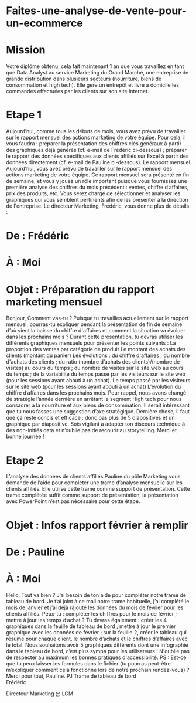 # Faites-une-analyse-de-vente-pour-un-ecommerce
# Mission
Votre diplôme obtenu, cela fait maintenant 1 an que vous travaillez en tant que Data Analyst au service Marketing du Grand Marché, une entreprise de grande distribution dans plusieurs secteurs (nourriture, biens de consommation et high tech). Elle gère un entrepôt et livre à domicile les commandes effectuées par les clients sur son site Internet.
# Etape 1 
Aujourd’hui, comme tous les débuts de mois, vous avez prévu de travailler sur le rapport mensuel des actions marketing de votre équipe. Pour cela, il vous faudra : 
préparer la présentation des chiffres clés généraux à partir des graphiques déjà générés (cf. e-mail de Frédéric ci-dessous) ;
préparer le rapport des données spécifiques aux clients affiliés sur Excel à partir des données directement (cf. e-mail de Pauline ci-dessous).
Le rapport mensuel
Aujourd’hui, vous avez prévu de travailler sur le rapport mensuel des actions marketing de votre équipe.
Ce rapport mensuel sera présenté en fin de semaine, et vous y jouez un rôle important puisque vous fournissez une première analyse des chiffres du mois précédent : ventes, chiffre d’affaires, prix des produits, etc. 
Vous serez chargé de sélectionner et analyser les graphiques qui vous semblent pertinents afin de les présenter à la direction de l'entreprise. 
Le directeur Marketing, Frédéric, vous donne plus de détails :
# De : Frédéric
# À : Moi
# Objet : Préparation du rapport marketing mensuel
Bonjour,
Comment vas-tu ?
Puisque tu travailles actuellement sur le rapport mensuel, pourras-tu expliquer pendant la présentation de fin de semaine d’où vient la baisse du chiffre d'affaires et comment la situation va évoluer dans les prochains mois ? 
Durant cette présentation, tu devras utiliser les différents graphiques mensuels pour présenter les points suivants :
La proportion des ventes par catégorie de produit 
Le montant des achats des clients (montant du panier) 
Les évolutions : 
du chiffre d'affaires ;
du nombre d'achats des clients ;
du ratio (nombre d’achats des clients)/(nombre de visites) au cours du temps ;
du nombre de visites sur le site web au cours du temps ; 
de la variabilité du temps passé par les visiteurs sur le site web (pour les sessions ayant abouti à un achat).
Le temps passé par les visiteurs sur le site web (pour les sessions ayant abouti à un achat) 
L’évolution du chiffre d’affaires dans les prochains mois.
Pour rappel, nous avons changé de stratégie l’année dernière en arrêtant le segment High tech pour nous consacrer à la nourriture et aux biens de consommation. 
Il serait intéressant que tu nous fasses une suggestion d’axe stratégique.
Dernière chose, il faut que ça reste concis et efficace : donc pas plus de 5 diapositives et un graphique par diapositive. 
Sois vigilant à adapter ton discours technique à des non-initiés data et n’oublie pas de recourir au storytelling. 
Merci et bonne journée ! 
# Etape 2
L’analyse des données de clients affiliés
Pauline du pôle Marketing vous demande de l’aide pour compléter une trame d’analyse mensuelle sur les clients affiliés. Elle utilise cette trame comme support de présentation.
Cette trame complétée suffit comme support de présentation, la présentation avec PowerPoint n’est pas nécessaire pour cette étape.
# Objet : Infos rapport février à remplir
# De : Pauline
# À : Moi
Hello,
Tout va bien ? 
J’ai besoin de ton aide pour compléter notre trame de tableau de bord. Je t’ai joint à ce mail notre trame habituelle, j’ai complété  le mois de janvier et j’ai déjà rajouté les données du mois de février pour les clients affiliés. 
Peux-tu :
compléter les chiffres pour le mois de février ;
mettre à jour les temps d’achat ?
Tu devras également : 
créer les 4 graphiques dans la feuille de tableau de bord ;
mettre à jour le premier graphique avec les données de février ;
sur la feuille 2, créer le tableau qui résume pour chaque client, le nombre d’achats et le chiffres d’affaires avec le total.
Nous souhaitons avoir 5 graphiques différents dont une infographie dans le tableau de bord, c’est plus sympa pour les utilisateurs ! N'oublie pas de respecter au maximum les bonnes pratiques d'accessibilité.
PS : Est-ce que tu peux laisser les formules dans le fichier (tu pourras peut-être m’expliquer comment cela fonctionne lors de notre prochain rendez-vous) ?
Merci pour tout,
Pauline.
PJ  Trame de tableau de bord  
Frédéric

Directeur Marketing @ LGM
